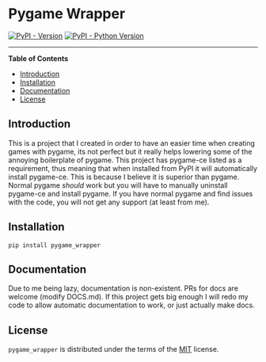 # Pygame Wrapper

[![PyPI - Version](https://img.shields.io/pypi/v/pygame_wrapper.svg)](https://pypi.org/project/pygame_wrapper)
[![PyPI - Python Version](https://img.shields.io/pypi/pyversions/pygame_wrapper.svg)](https://pypi.org/project/pygame_wrapper)

-----

**Table of Contents**

- [Introduction](#introduction)
- [Installation](#installation)
- [Documentation](#documentation)
- [License](#license)

## Introduction

This is a project that I created in order to have an easier time when creating games with pygame, its not perfect but it really helps lowering some of the annoying boilerplate of pygame. 
This project has pygame-ce listed as a requirement, thus meaning that when installed from PyPI it will automatically install pygame-ce. 
This is because I believe it is superior than pygame. 
Normal pygame *should* work but you will have to manually uninstall pygame-ce and install pygame.
If you have normal pygame and find issues with the code, you will not get any support (at least from me).

## Installation

```console
pip install pygame_wrapper
```

## Documentation

Due to me being lazy, documentation is non-existent.
PRs for docs are welcome (modify DOCS.md).
If this project gets big enough I will redo my code to allow automatic documentation to work, or just actually make docs.

## License

`pygame_wrapper` is distributed under the terms of the [MIT](https://spdx.org/licenses/MIT.html) license.
